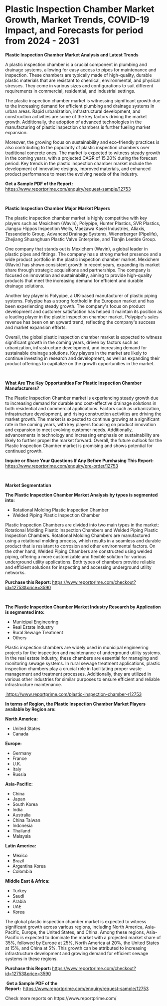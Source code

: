 <p><h1>Plastic Inspection Chamber Market Growth, Market Trends, COVID-19 Impact, and Forecasts for period from 2024 - 2031</h1></p><p><strong>Plastic Inspection Chamber Market Analysis and Latest Trends</strong></p>
<p><p>A plastic inspection chamber is a crucial component in plumbing and drainage systems, allowing for easy access to pipes for maintenance and inspection. These chambers are typically made of high-quality, durable plastic materials that are resistant to chemical, environmental, and physical stresses. They come in various sizes and configurations to suit different requirements in commercial, residential, and industrial settings.</p><p>The plastic inspection chamber market is witnessing significant growth due to the increasing demand for efficient plumbing and drainage systems in urban areas. Rapid urbanization, infrastructural development, and construction activities are some of the key factors driving the market growth. Additionally, the adoption of advanced technologies in the manufacturing of plastic inspection chambers is further fueling market expansion.</p><p>Moreover, the growing focus on sustainability and eco-friendly practices is also contributing to the popularity of plastic inspection chambers over traditional concrete ones. The market is expected to witness steady growth in the coming years, with a projected CAGR of 15.20% during the forecast period. Key trends in the plastic inspection chamber market include the development of innovative designs, improved materials, and enhanced product performance to meet the evolving needs of the industry.</p></p>
<p><strong>Get a Sample PDF of the Report:&nbsp;</strong> <a href="https://www.reportprime.com/enquiry/request-sample/12753">https://www.reportprime.com/enquiry/request-sample/12753</a></p>
<p>&nbsp;</p>
<p><strong>Plastic Inspection Chamber Major Market Players</strong></p>
<p><p>The plastic inspection chamber market is highly competitive with key players such as Mexichem (Wavin), Polypipe, Hunter Plastics, SVR Plastics, Jiangsu Hippos Inspection Wells, Maezawa Kasei Industries, Aliaxis, Tessenderlo Group, Advanced Drainage Systems, Wienerberger (Pipelife), Zhejiang Shuanghuan Plastic Valve Enterprise, and Tianjin Leetide Group. </p><p>One company that stands out is Mexichem (Wavin), a global leader in plastic pipes and fittings. The company has a strong market presence and a wide product portfolio in the plastic inspection chamber market. Mexichem (Wavin) has shown consistent growth in recent years, expanding its market share through strategic acquisitions and partnerships. The company is focused on innovation and sustainability, aiming to provide high-quality products that meet the increasing demand for efficient and durable drainage solutions.</p><p>Another key player is Polypipe, a UK-based manufacturer of plastic piping systems. Polypipe has a strong foothold in the European market and has been experiencing steady growth. The company's focus on product development and customer satisfaction has helped it maintain its position as a leading player in the plastic inspection chamber market. Polypipe's sales revenue has been on an upward trend, reflecting the company's success and market expansion efforts.</p><p>Overall, the global plastic inspection chamber market is expected to witness significant growth in the coming years, driven by factors such as urbanization, infrastructure development, and increasing demand for sustainable drainage solutions. Key players in the market are likely to continue investing in research and development, as well as expanding their product offerings to capitalize on the growth opportunities in the market.</p></p>
<p>&nbsp;</p>
<p><strong>What Are The Key Opportunities For Plastic Inspection Chamber Manufacturers?</strong></p>
<p><p>The Plastic Inspection Chamber market is experiencing steady growth due to increasing demand for durable and cost-effective drainage solutions in both residential and commercial applications. Factors such as urbanization, infrastructure development, and rising construction activities are driving the market growth. The market is expected to continue growing at a significant rate in the coming years, with key players focusing on product innovation and expansion to meet evolving customer needs. Additionally, advancements in technology and increasing emphasis on sustainability are likely to further propel the market forward. Overall, the future outlook for the Plastic Inspection Chamber market is promising and shows potential for continued growth.</p></p>
<p><strong>Inquire or Share Your Questions If Any Before Purchasing This Report:</strong> <a href="https://www.reportprime.com/enquiry/pre-order/12753">https://www.reportprime.com/enquiry/pre-order/12753</a></p>
<p>&nbsp;</p>
<p><strong>Market Segmentation</strong></p>
<p><strong>The Plastic Inspection Chamber Market Analysis by types is segmented into:</strong></p>
<p><ul><li>Rotational Molding Plastic Inspection Chamber</li><li>Welded Piping Plastic Inspection Chamber</li></ul></p>
<p><p>Plastic Inspection Chambers are divided into two main types in the market: Rotational Molding Plastic Inspection Chambers and Welded Piping Plastic Inspection Chambers. Rotational Molding Chambers are manufactured using a rotational molding process, which results in a seamless and durable product that is resistant to corrosion and other environmental factors. On the other hand, Welded Piping Chambers are constructed using welded piping, offering a more customizable and flexible solution for various underground utility applications. Both types of chambers provide reliable and efficient solutions for inspecting and accessing underground utility networks.</p></p>
<p><strong>Purchase this Report:&nbsp;</strong><a href="https://www.reportprime.com/checkout?id=12753&price=3590">https://www.reportprime.com/checkout?id=12753&price=3590</a></p>
<p>&nbsp;</p>
<p><strong>The Plastic Inspection Chamber Market Industry Research by Application is segmented into:</strong></p>
<p><ul><li>Municipal Engineering</li><li>Real Estate Industry</li><li>Rural Sewage Treatment</li><li>Others</li></ul></p>
<p><p>Plastic inspection chambers are widely used in municipal engineering projects for the inspection and maintenance of underground utility systems. In the real estate industry, these chambers are essential for managing and monitoring sewage systems. In rural sewage treatment applications, plastic inspection chambers play a crucial role in facilitating proper waste management and treatment processes. Additionally, they are utilized in various other industries for similar purposes to ensure efficient and reliable infrastructure maintenance.</p></p>
<p><a href="https://www.reportprime.com/plastic-inspection-chamber-r12753">&nbsp;https://www.reportprime.com/plastic-inspection-chamber-r12753</a></p>
<p><strong>In terms of Region, the Plastic Inspection Chamber Market Players available by Region are:</strong></p>
<p>
    <p> <strong> North America: </strong>
        <ul>
            <li>United States</li>
            <li>Canada</li>
        </ul>
        </p> 
    <p> <strong> Europe: </strong>
        <ul>
            <li>Germany</li>
            <li>France</li>
            <li>U.K.</li>
            <li>Italy</li>
            <li>Russia</li>
        </ul>
        </p> 
    <p> <strong> Asia-Pacific: </strong>
        <ul>
            <li>China</li>
            <li>Japan</li>
            <li>South Korea</li>
            <li>India</li>
            <li>Australia</li>
            <li>China Taiwan</li>
            <li>Indonesia</li>
            <li>Thailand</li>
            <li>Malaysia</li>
        </ul>
        </p> 
    <p> <strong> Latin America: </strong>
        <ul>
            <li>Mexico</li>
            <li>Brazil</li>
            <li>Argentina Korea</li>
            <li>Colombia</li>
        </ul>
        </p> 
    <p> <strong> Middle East & Africa: </strong>
        <ul>
            <li>Turkey</li>
            <li>Saudi</li>
            <li>Arabia</li>
            <li>UAE</li>
            <li>Korea</li>
        </ul>
    </p>
    </p>
<p><p>The global plastic inspection chamber market is expected to witness significant growth across various regions, including North America, Asia-Pacific, Europe, the United States, and China. Among these regions, Asia-Pacific is expected to dominate the market with a projected market share of 35%, followed by Europe at 25%, North America at 20%, the United States at 15%, and China at 5%. This growth can be attributed to increasing infrastructure development and growing demand for efficient sewage systems in these regions.</p></p>
<p><strong>Purchase this Report: </strong><a href="https://www.reportprime.com/checkout?id=12753&price=3590">https://www.reportprime.com/checkout?id=12753&price=3590</a></p>
<p>&nbsp;<strong>Get a Sample PDF of the Report:&nbsp;&nbsp;</strong><a href="https://www.reportprime.com/enquiry/request-sample/12753">https://www.reportprime.com/enquiry/request-sample/12753</a></p>
<p><strong></strong></p>
<p>Check more reports on https://www.reportprime.com/</p>